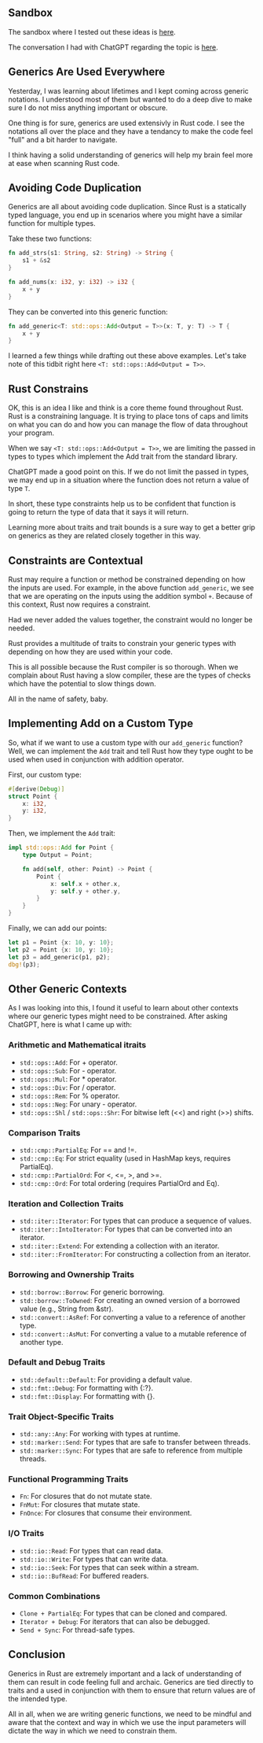 <div id='meta-data'>
    <div key='subtext' value='frosted mini squares'></div>
    <div key='dob' value='12/19/2024'></div>
</div>

## Sandbox
The sandbox where I tested out these ideas is [here](https://github.com/phillip-england/sandbox-rust-generics).

The conversation I had with ChatGPT regarding the topic is [here]().

## Generics Are Used Everywhere
Yesterday, I was learning about lifetimes and I kept coming across generic notations. I understood most of them but wanted to do a deep dive to make sure I do not miss anything important or obscure.

One thing is for sure, generics are used extensivly in Rust code. I see the notations all over the place and they have a tendancy to make the code feel "full" and a bit harder to navigate.

I think having a solid understanding of generics will help my brain feel more at ease when scanning Rust code.

## Avoiding Code Duplication
Generics are all about avoiding code duplication. Since Rust is a statically typed language, you end up in scenarios where you might have a similar function for multiple types.

Take these two functions:
```rs
fn add_strs(s1: String, s2: String) -> String {
    s1 + &s2
}

fn add_nums(x: i32, y: i32) -> i32 {
    x + y
}
```

They can be converted into this generic function:
```rs
fn add_generic<T: std::ops::Add<Output = T>>(x: T, y: T) -> T {
    x + y
}
```

I learned a few things while drafting out these above examples. Let's take note of this tidbit right here `<T: std::ops::Add<Output = T>>`.

## Rust Constrains
OK, this is an idea I like and think is a core theme found throughout Rust. Rust is a constraining language. It is trying to place tons of caps and limits on what you can do and how you can manage the flow of data throughout your program.

When we say `<T: std::ops::Add<Output = T>>`, we are limiting the passed in types to types which implement the Add trait from the standard library.

ChatGPT made a good point on this. If we do not limit the passed in types, we may end up in a situation where the function does not return a value of type `T`.

In short, these type constraints help us to be confident that function is going to return the type of data that it says it will return.

Learning more about traits and trait bounds is a sure way to get a better grip on generics as they are related closely together in this way.

## Constraints are Contextual
Rust may require a function or method be constrained depending on how the inputs are used. For example, in the above function `add_generic`, we see that we are operating on the inputs using the addition symbol `+`. Because of this context, Rust now requires a constraint.

Had we never added the values together, the constraint would no longer be needed.

Rust provides a multitude of traits to constrain your generic types with depending on how they are used within your code.

This is all possible because the Rust compiler is so thorough. When we complain about Rust having a slow compiler, these are the types of checks which have the potential to slow things down.

All in the name of safety, baby.

## Implementing Add on a Custom Type
So, what if we want to use a custom type with our `add_generic` function? Well, we can implement the `Add` trait and tell Rust how they type ought to be used when used in conjunction with addition operator.

First, our custom type:
```rs
#[derive(Debug)]
struct Point {
    x: i32,
    y: i32,
}
```

Then, we implement the `Add` trait:
```rs
impl std::ops::Add for Point {
    type Output = Point;

    fn add(self, other: Point) -> Point {
        Point {
            x: self.x + other.x,
            y: self.y + other.y,
        }
    }
}
```

Finally, we can add our points:
```rs
let p1 = Point {x: 10, y: 10};
let p2 = Point {x: 10, y: 10};
let p3 = add_generic(p1, p2);
dbg!(p3);
```

## Other Generic Contexts
As I was looking into this, I found it useful to learn about other contexts where our generic types might need to be constrained. After asking ChatGPT, here is what I came up with:

### Arithmetic and Mathematical itraits
- `std::ops::Add`: For + operator.
- `std::ops::Sub`: For - operator.
- `std::ops::Mul`: For * operator.
- `std::ops::Div`: For / operator.
- `std::ops::Rem`: For % operator.
- `std::ops::Neg`: For unary - operator.
- `std::ops::Shl` / `std::ops::Shr`: For bitwise left (<<) and right (>>) shifts.

### Comparison Traits
- `std::cmp::PartialEq`: For == and !=.
- `std::cmp::Eq`: For strict equality (used in HashMap keys, requires PartialEq).
- `std::cmp::PartialOrd`: For <, <=, >, and >=.
- `std::cmp::Ord`: For total ordering (requires PartialOrd and Eq).

### Iteration and Collection Traits
- `std::iter::Iterator`: For types that can produce a sequence of values.
- `std::iter::IntoIterator`: For types that can be converted into an iterator.
- `std::iter::Extend`: For extending a collection with an iterator.
- `std::iter::FromIterator`: For constructing a collection from an iterator.

### Borrowing and Ownership Traits
- `std::borrow::Borrow`: For generic borrowing.
- `std::borrow::ToOwned`: For creating an owned version of a borrowed value (e.g., String from &str).
- `std::convert::AsRef`: For converting a value to a reference of another type.
- `std::convert::AsMut`: For converting a value to a mutable reference of another type.

### Default and Debug Traits
- `std::default::Default`: For providing a default value.
- `std::fmt::Debug`: For formatting with {:?}.
- `std::fmt::Display`: For formatting with {}.

### Trait Object-Specific Traits
- `std::any::Any`: For working with types at runtime.
- `std::marker::Send`: For types that are safe to transfer between threads.
- `std::marker::Sync`: For types that are safe to reference from multiple threads.

### Functional Programming Traits
- `Fn`: For closures that do not mutate state.
- `FnMut`: For closures that mutate state.
- `FnOnce`: For closures that consume their environment.

### I/O Traits
- `std::io::Read`: For types that can read data.
- `std::io::Write`: For types that can write data.
- `std::io::Seek`: For types that can seek within a stream.
- `std::io::BufRead`: For buffered readers.

### Common Combinations
- `Clone + PartialEq`: For types that can be cloned and compared.
- `Iterator + Debug`: For iterators that can also be debugged.
- `Send + Sync`: For thread-safe types.

## Conclusion
Generics in Rust are extremely important and a lack of understanding of them can result in code feeling full and archaic. Generics are tied directly to traits and a used in conjunction with them to ensure that return values are of the intended type.

All in all, when we are writing generic functions, we need to be mindful and aware that the context and way in which we use the input parameters will dictate the way in which we need to constrain them.
